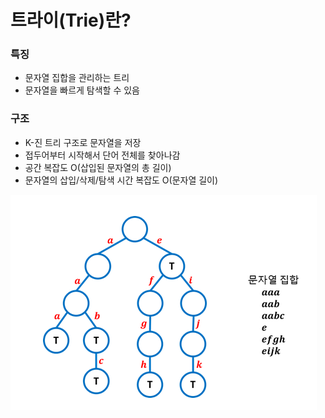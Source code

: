 # 트라이(Trie)란?

### 특징
- 문자열 집합을 관리하는 트리
- 문자열을 빠르게 탐색할 수 있음

### 구조
- K-진 트리 구조로 문자열을 저장
- 접두어부터 시작해서 단어 전체를 찾아나감
- 공간 복잡도 O(삽입된 문자열의 총 길이)
- 문자열의 삽입/삭제/탐색 시간 복잡도 O(문자열 길이)

![TRIE](../DataStructure/Trie.png)
